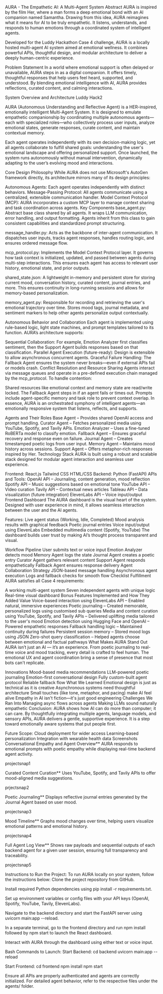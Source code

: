 AURA - The Empathetic AI: A Multi-Agent System
Abstract
AURA is inspired by the film Her, where a man forms a deep emotional bond with an AI companion named Samantha. Drawing from this idea, AURA reimagines what it means for AI to be truly empathetic. It listens, understands, and responds to human emotions through a coordinated system of intelligent agents.

Developed for the Luddy Hackathon Case 4 challenge, AURA is a locally hosted multi-agent AI system aimed at emotional wellness. It combines powerful APIs, thoughtful design, and modular architecture to deliver a deeply human-centric experience.

Problem Statement
In a world where emotional support is often delayed or unavailable, AURA steps in as a digital companion. It offers timely, thoughtful responses that help users feel heard, supported, and understood. By blending emotional intelligence with AI, AURA provides reflections, curated content, and calming interactions.

System Overview and Architecture
Luddy Hack2

AURA (Autonomous Understanding and Reflective Agent) is a HER-inspired, emotionally intelligent Multi-Agent System. It is designed to emulate empathetic companionship by coordinating multiple autonomous agents—each with specialized roles—who collectively process user inputs, analyze emotional states, generate responses, curate content, and maintain contextual memory.

Each agent operates independently with its own decision-making logic, yet all agents collaborate to fulfill shared goals: understanding the user's emotional landscape and offering personalized support. Once launched, the system runs autonomously without manual intervention, dynamically adapting to the user’s evolving mood and interactions.

Core Design Philosophy
While AURA does not use Microsoft's AutoGen framework directly, its architecture mirrors many of its design principles:

Autonomous Agents: Each agent operates independently with distinct behaviors.
Message-Passing Protocol: All agents communicate using a centralized, extensible communication handler.
Model Context Protocol (MCP): AURA incorporates a custom MCP layer to manage context sharing and task coordination across agents.
Key Components
base_agent.py:
Abstract base class shared by all agents. It wraps LLM communication, error handling, and output formatting. Agents inherit from this class to gain consistent capabilities and standardized prompt structuring.

message_handler.py:
Acts as the backbone of inter-agent communication. It dispatches user inputs, tracks agent responses, handles routing logic, and ensures ordered message flow.

mcp_protocol.py:
Implements the Model Context Protocol layer. It governs how task context is initialized, updated, and passed between agents during multi-step interactions. This ensures each agent has access to relevant user history, emotional state, and prior outputs.

shared_state.json:
A lightweight in-memory and persistent store for storing current mood, conversation history, curated content, journal entries, and more. This ensures continuity in long-running sessions and allows for memory-based personalization.

memory_agent.py:
Responsible for recording and retrieving the user's emotional trajectory over time. Stores mood tags, journal metadata, and sentiment markers to help other agents personalize output contextually.

Autonomous Behavior and Collaboration
Each agent is implemented using rule-based logic, light state machines, and prompt templates tailored to its function. AURA’s architecture supports:

Sequential Collaboration: For example, Emotion Analyzer first classifies sentiment, then the Support Agent builds responses based on that classification.
Parallel Agent Execution (future-ready): Design is extensible to allow asynchronous concurrent agents.
Graceful Failure Handling: The Fallback Agent ensures the system never breaks—even if external APIs fail or models crash.
Conflict Resolution and Resource Sharing
Agents interact via message queues and operate in a pre-defined execution chain managed by the mcp_protocol. To handle contention:

Shared resources like emotional context and memory state are read/write locked.
The Fallback Agent steps in if an agent fails or times out.
Prompts include agent-specific memory and task role to prevent context overlap.
In essence, AURA is an orchestrated symphony of intelligent agents—an emotionally responsive system that listens, reflects, and supports.

Agents and Their Roles
Base Agent – Provides shared OpenAI access and prompt handling.
Curator Agent – Fetches personalized media using YouTube, Spotify, and Tavily APIs.
Emotion Analyzer – Uses a fine-tuned RoBERTa model to classify emotion.
Fallback Agent – Ensures graceful recovery and response even on failure.
Journal Agent – Creates timestamped poetic logs from user input.
Memory Agent – Maintains mood history across sessions.
Support Agent – Offers metaphor-rich responses inspired by Her.
Technology Stack
AURA is built using a robust and scalable stack designed for modular agent interaction and seamless user experience.

Frontend:
React.js
Tailwind CSS
HTML/CSS
Backend:
Python (FastAPI)
APIs and Tools:
OpenAI API – Journaling, content generation, mood reflection
Spotify API – Music suggestions based on emotional tone
YouTube API – Video curation
Tavily API – Contextual news articles
Tableau API – Data visualization (future integration)
ElevenLabs API – Voice input/output
Frontend Dashboard
The AURA dashboard is the visual heart of the system. Designed with user experience in mind, it allows seamless interaction between the user and the AI agents.

Features:
Live agent status (Working, Idle, Completed)
Mood analysis results with graphical feedback
Poetic journal entries
Voice input/output using ElevenLabs
Embedded multimedia content (Spotify, YouTube)
The dashboard builds user trust by making AI’s thought process transparent and visual.

Workflow Pipeline
User submits text or voice input
Emotion Analyzer detects mood
Memory Agent logs the state
Journal Agent creates a poetic entry
Curator Agent gathers relevant content
Support Agent responds empathetically
Fallback Agent ensures response delivery
Agent Collaboration Strategy
JSON-based message handling
Asynchronous agent execution
Logs and fallback checks for smooth flow
Checklist Fulfillment
AURA satisfies all Case 4 requirements:

A working multi-agent system
Seven independent agents with unique logic
Real-time visual dashboard
Bonus Features Implemented and How They Added Value
Voice-based interaction using ElevenLabs API – Enabled natural, immersive experiences
Poetic journaling – Created memorable, personalized logs using customised sub queries
Media and content curation using YouTube, Spotify, and Tavily APIs – Delivered uplifting media tailored to the user's mood
Emotion detection using Hugging Face and OpenAI – Powered empathetic responses
Fallback handling logic – Maintained continuity during failures
Persistent session memory – Stored mood logs using JSON
Zero-shot query classification – Helped agents choose between emotional and factual pathways
What Makes AURA Stand Out
AURA isn’t just an AI — it’s an experience. From poetic journaling to real-time voice and mood tracking, every detail is crafted to feel human. The emotional UX and agent coordination bring a sense of presence that most bots can't replicate.

Innovations
Mood-based media recommendations
LLM-powered poetic journaling
Emotion-first conversational design
Fully custom-built agent protocol
Reliable fallback flow
What We Learned
Emotional design is just as technical as it is creative
Asynchronous systems need thoughtful architecture
Small touches (like tone, metaphor, and pacing) make AI feel alive
Empathy in AI isn't fiction—it's just good engineering
Challenges We Ran Into
Managing async flows across agents
Making LLMs sound naturally empathetic
Conclusion:
AURA shows how AI can do more than computer; it can care. By thoughtfully integrating multiple agents, language models, and sensory APIs, AURA delivers a gentle, supportive experience. It is a step toward emotionally aware systems that put people first.

Future Scope:
Cloud deployment for wider access
Learning-based personalization
Integration with wearable health data
Screenshots
Conversational Empathy and Agent Overview**
AURA responds to emotional prompts with poetic empathy while displaying real-time backend agent activity.

projectsnap1

Curated Content Curation**
Uses YouTube, Spotify, and Tavily APIs to offer mood-aligned media suggestions.

prjectsnap2

Poetic Journaling**
Displays reflective journal entries generated by the Journal Agent based on user mood.

projectsnap3

Mood Timeline**
Graphs mood changes over time, helping users visualize emotional patterns and emotional history.

projectsnap4

Full Agent Log View**
Shows raw payloads and sequential outputs of each backend agent for a given user session, ensuring full transparency and traceability.

projectsnap5

Instructions to Run the Project:
To run AURA locally on your system, follow the instructions below: Clone the project repository from GitHub.

Install required Python dependencies using pip install -r requirements.txt.

Set up environment variables or config files with your API keys (OpenAI, Spotify, YouTube, Tavily, ElevenLabs).

Navigate to the backend directory and start the FastAPI server using uvicorn main:app --reload.

In a separate terminal, go to the frontend directory and run npm install followed by npm start to launch the React dashboard.

Interact with AURA through the dashboard using either text or voice input.

Bash Commands to Launch: Start Backend: cd backend uvicorn main:app --reload

Start Frontend: cd frontend npm install npm start

Ensure all APIs are properly authenticated and agents are correctly initialized. For detailed agent behavior, refer to the respective files under the agents/ folder.
